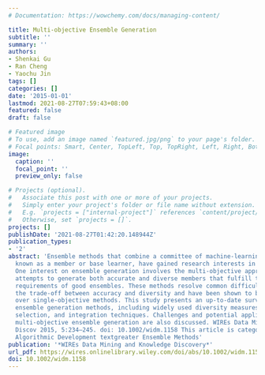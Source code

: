 ```yaml
---
# Documentation: https://wowchemy.com/docs/managing-content/

title: Multi-objective Ensemble Generation
subtitle: ''
summary: ''
authors:
- Shenkai Gu
- Ran Cheng
- Yaochu Jin
tags: []
categories: []
date: '2015-01-01'
lastmod: 2021-08-27T07:59:43+08:00
featured: false
draft: false

# Featured image
# To use, add an image named `featured.jpg/png` to your page's folder.
# Focal points: Smart, Center, TopLeft, Top, TopRight, Left, Right, BottomLeft, Bottom, BottomRight.
image:
  caption: ''
  focal_point: ''
  preview_only: false

# Projects (optional).
#   Associate this post with one or more of your projects.
#   Simply enter your project's folder or file name without extension.
#   E.g. `projects = ["internal-project"]` references `content/project/deep-learning/index.md`.
#   Otherwise, set `projects = []`.
projects: []
publishDate: '2021-08-27T01:42:20.148944Z'
publication_types:
- '2'
abstract: 'Ensemble methods that combine a committee of machine-learning models, each
  known as a member or base learner, have gained research interests in the past decade.
  One interest on ensemble generation involves the multi-objective approach, which
  attempts to generate both accurate and diverse members that fulfill the theoretical
  requirements of good ensembles. These methods resolve common difficulties of balancing
  the trade-off between accuracy and diversity and have been shown to be advantageous
  over single-objective methods. This study presents an up-to-date survey on multi-objective
  ensemble generation methods, including widely used diversity measures, member generation,
  selection, and integration techniques. Challenges and potential applications of
  multi-objective ensemble generation are also discussed. WIREs Data Mining Knowl
  Discov 2015, 5:234–245. doi: 10.1002/widm.1158 This article is categorized under:
  Algorithmic Development textgreater Ensemble Methods'
publication: '*WIREs Data Mining and Knowledge Discovery*'
url_pdf: https://wires.onlinelibrary.wiley.com/doi/abs/10.1002/widm.1158
doi: 10.1002/widm.1158
---
```

